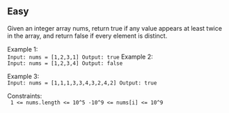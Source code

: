Easy
---
Given an integer array nums, return true if any value appears at least twice in the array, and return false if every element is distinct.

Example 1:<br>
`Input: nums = [1,2,3,1]
Output: true`
Example 2:<br>
`Input: nums = [1,2,3,4]
Output: false`

Example 3:<br>
`
Input: nums = [1,1,1,3,3,4,3,2,4,2]
Output: true
` 

Constraints:<br>
`
1 <= nums.length <= 10^5
-10^9 <= nums[i] <= 10^9`
